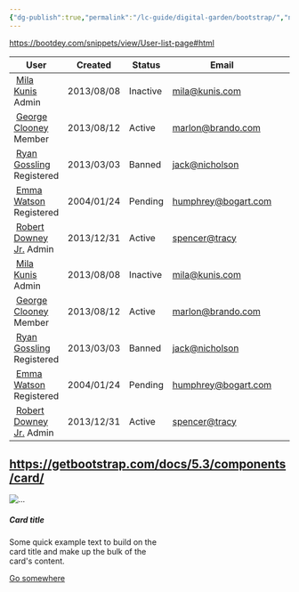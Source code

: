 ```yaml
---
{"dg-publish":true,"permalink":"/lc-guide/digital-garden/bootstrap/","noteIcon":"📄"}
---
```


https://bootdey.com/snippets/view/User-list-page#html
<link href="https://maxcdn.bootstrapcdn.com/font-awesome/4.3.0/css/font-awesome.min.css"  rel="stylesheet">
<div class="container">
<div class="row">
	<div class="col-lg-12">
		<div class="main-box clearfix">
			<div class="table-responsive">
				<table class="table user-list">
					<thead>
						<tr>
							<th><span>User</span></th>
							<th><span>Created</span></th>
							<th class="text-center"><span>Status</span></th>
							<th><span>Email</span></th>
							<th>&nbsp;</th>
						</tr>
					</thead>
					<tbody>
						<tr>
							<td>
								<img src="https://bootdey.com/img/Content/avatar/avatar1.png" alt="">
								<a href="#" class="user-link">Mila Kunis</a>
								<span class="user-subhead">Admin</span>
							</td>
							<td>
								2013/08/08
							</td>
							<td class="text-center">
								<span class="label label-default">Inactive</span>
							</td>
							<td>
								<a href="#">mila@kunis.com</a>
							</td>
							<td style="width: 20%;">
								<a href="#" class="table-link">
									<span class="fa-stack">
										<i class="fa fa-square fa-stack-2x"></i>
										<i class="fa fa-search-plus fa-stack-1x fa-inverse"></i>
									</span>
								</a>
								<a href="#" class="table-link">
 									<span class="fa-stack">
										<i class="fa fa-square fa-stack-2x"></i>
										<i class="fa fa-pencil fa-stack-1x fa-inverse"></i>
									</span>
								</a>
								<a href="#" class="table-link danger">
									<span class="fa-stack">
										<i class="fa fa-square fa-stack-2x"></i>
										<i class="fa fa-trash-o fa-stack-1x fa-inverse"></i>
									</span>
								</a>
							</td>
						</tr>
						<tr>
							<td>
								<img src="https://bootdey.com/img/Content/avatar/avatar2.png" alt="">
								<a href="#" class="user-link">George Clooney</a>
								<span class="user-subhead">Member</span>
							</td>
							<td>
								2013/08/12
							</td>
							<td class="text-center">
								<span class="label label-success">Active</span>
							</td>
							<td>
								<a href="#">marlon@brando.com</a>
							</td>
							<td style="width: 20%;">
								<a href="#" class="table-link">
									<span class="fa-stack">
										<i class="fa fa-square fa-stack-2x"></i>
										<i class="fa fa-search-plus fa-stack-1x fa-inverse"></i>
									</span>
								</a>
								<a href="#" class="table-link">
									<span class="fa-stack">
										<i class="fa fa-square fa-stack-2x"></i>
										<i class="fa fa-pencil fa-stack-1x fa-inverse"></i>
									</span>
								</a>
								<a href="#" class="table-link danger">
									<span class="fa-stack">
										<i class="fa fa-square fa-stack-2x"></i>
										<i class="fa fa-trash-o fa-stack-1x fa-inverse"></i>
									</span>
								</a>
							</td>
						</tr>
						<tr>
							<td>
								<img src="https://bootdey.com/img/Content/avatar/avatar3.png" alt="">
								<a href="#" class="user-link">Ryan Gossling</a>
								<span class="user-subhead">Registered</span>
							</td>
							<td>
								2013/03/03
							</td>
							<td class="text-center">
								<span class="label label-danger">Banned</span>
							</td>
							<td>
								<a href="#">jack@nicholson</a>
							</td>
							<td style="width: 20%;">
								<a href="#" class="table-link">
									<span class="fa-stack">
										<i class="fa fa-square fa-stack-2x"></i>
										<i class="fa fa-search-plus fa-stack-1x fa-inverse"></i>
									</span>
								</a>
								<a href="#" class="table-link">
									<span class="fa-stack">
										<i class="fa fa-square fa-stack-2x"></i>
										<i class="fa fa-pencil fa-stack-1x fa-inverse"></i>
									</span>
								</a>
								<a href="#" class="table-link danger">
									<span class="fa-stack">
										<i class="fa fa-square fa-stack-2x"></i>
										<i class="fa fa-trash-o fa-stack-1x fa-inverse"></i>
									</span>
								</a>
							</td>
						</tr>
						<tr>
							<td>
								<img src="https://bootdey.com/img/Content/avatar/avatar4.png" alt="">
								<a href="#" class="user-link">Emma Watson</a>
								<span class="user-subhead">Registered</span>
							</td>
							<td>
								2004/01/24
							</td>
							<td class="text-center">
								<span class="label label-warning">Pending</span>
							</td>
							<td>
								<a href="#">humphrey@bogart.com</a>
							</td>
							<td style="width: 20%;">
								<a href="#" class="table-link">
									<span class="fa-stack">
										<i class="fa fa-square fa-stack-2x"></i>
										<i class="fa fa-search-plus fa-stack-1x fa-inverse"></i>
									</span>
								</a>
								<a href="#" class="table-link">
									<span class="fa-stack">
										<i class="fa fa-square fa-stack-2x"></i>
										<i class="fa fa-pencil fa-stack-1x fa-inverse"></i>
									</span>
								</a>
								<a href="#" class="table-link danger">
									<span class="fa-stack">
										<i class="fa fa-square fa-stack-2x"></i>
										<i class="fa fa-trash-o fa-stack-1x fa-inverse"></i>
									</span>
								</a>
							</td>
						</tr>
						<tr>
							<td>
								<img src="https://bootdey.com/img/Content/avatar/avatar5.png" alt="">
								<a href="#" class="user-link">Robert Downey Jr.</a>
								<span class="user-subhead">Admin</span>
							</td>
							<td>
								2013/12/31
							</td>
							<td class="text-center">
								<span class="label label-success">Active</span>
							</td>
							<td>
								<a href="#">spencer@tracy</a>
							</td>
							<td style="width: 20%;">
								<a href="#" class="table-link">
									<span class="fa-stack">
										<i class="fa fa-square fa-stack-2x"></i>
										<i class="fa fa-search-plus fa-stack-1x fa-inverse"></i>
									</span>
								</a>
								<a href="#" class="table-link">
									<span class="fa-stack">
										<i class="fa fa-square fa-stack-2x"></i>
										<i class="fa fa-pencil fa-stack-1x fa-inverse"></i>
									</span>
								</a>
								<a href="#" class="table-link danger">
									<span class="fa-stack">
										<i class="fa fa-square fa-stack-2x"></i>
										<i class="fa fa-trash-o fa-stack-1x fa-inverse"></i>
									</span>
								</a>
							</td>
						</tr>
						<tr>
							<td>
								<img src="https://bootdey.com/img/Content/avatar/avatar6.png" alt="">
								<a href="#" class="user-link">Mila Kunis</a>
								<span class="user-subhead">Admin</span>
							</td>
							<td>
								2013/08/08
							</td>
							<td class="text-center">
								<span class="label label-default">Inactive</span>
							</td>
							<td>
								<a href="#">mila@kunis.com</a>
							</td>
							<td style="width: 20%;">
								<a href="#" class="table-link">
									<span class="fa-stack">
										<i class="fa fa-square fa-stack-2x"></i>
										<i class="fa fa-search-plus fa-stack-1x fa-inverse"></i>
									</span>
								</a>
								<a href="#" class="table-link">
									<span class="fa-stack">
										<i class="fa fa-square fa-stack-2x"></i>
										<i class="fa fa-pencil fa-stack-1x fa-inverse"></i>
									</span>
								</a>
								<a href="#" class="table-link danger">
									<span class="fa-stack">
										<i class="fa fa-square fa-stack-2x"></i>
										<i class="fa fa-trash-o fa-stack-1x fa-inverse"></i>
									</span>
								</a>
							</td>
						</tr>
						<tr>
							<td>
								<img src="https://bootdey.com/img/Content/avatar/avatar7.png" alt="">
								<a href="#" class="user-link">George Clooney</a>
								<span class="user-subhead">Member</span>
							</td>
							<td>
								2013/08/12
							</td>
							<td class="text-center">
								<span class="label label-success">Active</span>
							</td>
							<td>
								<a href="#">marlon@brando.com</a>
							</td>
							<td style="width: 20%;">
								<a href="#" class="table-link">
									<span class="fa-stack">
										<i class="fa fa-square fa-stack-2x"></i>
										<i class="fa fa-search-plus fa-stack-1x fa-inverse"></i>
									</span>
								</a>
								<a href="#" class="table-link">
									<span class="fa-stack">
										<i class="fa fa-square fa-stack-2x"></i>
										<i class="fa fa-pencil fa-stack-1x fa-inverse"></i>
									</span>
								</a>
								<a href="#" class="table-link danger">
									<span class="fa-stack">
										<i class="fa fa-square fa-stack-2x"></i>
										<i class="fa fa-trash-o fa-stack-1x fa-inverse"></i>
									</span>
								</a>
							</td>
						</tr>
						<tr>
							<td>
								<img src="https://bootdey.com/img/Content/avatar/avatar1.png" alt="">
								<a href="#" class="user-link">Ryan Gossling</a>
								<span class="user-subhead">Registered</span>
							</td>
							<td>
								2013/03/03
							</td>
							<td class="text-center">
								<span class="label label-danger">Banned</span>
							</td>
							<td>
								<a href="#">jack@nicholson</a>
							</td>
							<td style="width: 20%;">
								<a href="#" class="table-link">
									<span class="fa-stack">
										<i class="fa fa-square fa-stack-2x"></i>
										<i class="fa fa-search-plus fa-stack-1x fa-inverse"></i>
									</span>
								</a>
								<a href="#" class="table-link">
									<span class="fa-stack">
										<i class="fa fa-square fa-stack-2x"></i>
										<i class="fa fa-pencil fa-stack-1x fa-inverse"></i>
									</span>
								</a>
								<a href="#" class="table-link danger">
									<span class="fa-stack">
										<i class="fa fa-square fa-stack-2x"></i>
										<i class="fa fa-trash-o fa-stack-1x fa-inverse"></i>
									</span>
								</a>
							</td>
						</tr>
						<tr>
							<td>
								<img src="https://bootdey.com/img/Content/avatar/avatar1.png" alt="">
								<a href="#" class="user-link">Emma Watson</a>
								<span class="user-subhead">Registered</span>
							</td>
							<td>
								2004/01/24
							</td>
							<td class="text-center">
								<span class="label label-warning">Pending</span>
							</td>
							<td>
								<a href="#">humphrey@bogart.com</a>
							</td>
							<td style="width: 20%;">
								<a href="#" class="table-link">
									<span class="fa-stack">
										<i class="fa fa-square fa-stack-2x"></i>
										<i class="fa fa-search-plus fa-stack-1x fa-inverse"></i>
									</span>
								</a>
								<a href="#" class="table-link">
									<span class="fa-stack">
										<i class="fa fa-square fa-stack-2x"></i>
										<i class="fa fa-pencil fa-stack-1x fa-inverse"></i>
									</span>
								</a>
								<a href="#" class="table-link danger">
									<span class="fa-stack">
										<i class="fa fa-square fa-stack-2x"></i>
										<i class="fa fa-trash-o fa-stack-1x fa-inverse"></i>
									</span>
								</a>
							</td>
						</tr>
						<tr>
							<td>
								<img src="https://bootdey.com/img/Content/avatar/avatar6.png" alt="">
								<a href="#" class="user-link">Robert Downey Jr.</a>
								<span class="user-subhead">Admin</span>
							</td>
							<td>
								2013/12/31
							</td>
							<td class="text-center">
								<span class="label label-success">Active</span>
							</td>
							<td>
								<a href="#">spencer@tracy</a>
							</td>
							<td style="width: 20%;">
								<a href="#" class="table-link">
									<span class="fa-stack">
										<i class="fa fa-square fa-stack-2x"></i>
										<i class="fa fa-search-plus fa-stack-1x fa-inverse"></i>
									</span>
								</a>
								<a href="#" class="table-link">
									<span class="fa-stack">
										<i class="fa fa-square fa-stack-2x"></i>
										<i class="fa fa-pencil fa-stack-1x fa-inverse"></i>
									</span>
								</a>
								<a href="#" class="table-link danger">
									<span class="fa-stack">
										<i class="fa fa-square fa-stack-2x"></i>
										<i class="fa fa-trash-o fa-stack-1x fa-inverse"></i>
									</span>
								</a>
							</td>
						</tr>
					</tbody>
				</table>
			</div>
		</div>
	</div>
</div>
</div>

## https://getbootstrap.com/docs/5.3/components/card/
<div class="card" style="width: 18rem;">
  <img src="..." class="card-img-top" alt="...">
  <div class="card-body">
    <h5 class="card-title">Card title</h5>
    <p class="card-text">Some quick example text to build on the card title and make up the bulk of the card's content.</p>
    <a href="#" class="btn btn-primary">Go somewhere</a>
  </div>
</div>
